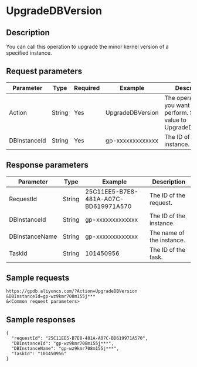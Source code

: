 # UpgradeDBVersion

## Description

You can call this operation to upgrade the minor kernel version of a specified instance.

## Request parameters

|Parameter|Type|Required|Example|Description|
|---------|----|--------|-------|-----------|
|Action|String|Yes|UpgradeDBVersion|The operation that you want to perform. Set the value to UpgradeDBVersion.|
|DBInstanceId|String|Yes|gp-xxxxxxxxxxxxx|The ID of the instance.|

## Response parameters

|Parameter|Type|Example|Description|
|---------|----|-------|-----------|
|RequestId|String|25C11EE5-B7E8-481A-A07C-BD619971A570|The ID of the request.|
|DBInstanceId|String|gp-xxxxxxxxxxxxx|The ID of the instance.|
|DBInstanceName|String|gp-xxxxxxxxxxxxx|The name of the instance.|
|TaskId|String|101450956|The ID of the task.|

## Sample requests

```
https://gpdb.aliyuncs.com/?Action=UpgradeDBVersion
&DBInstanceId=gp-wz9kmr708m155j***
&<Common request parameters>
```

## Sample responses

```
{
  "requestId": "25C11EE5-B7E8-481A-A07C-BD619971A570",
  "DBInstanceId": "gp-wz9kmr708m155j***",
  "DBInstanceName": "gp-wz9kmr708m155j***",
  "TaskId": "101450956"
}
```

